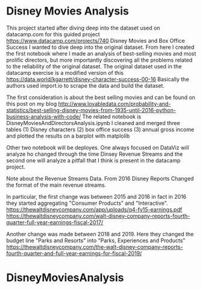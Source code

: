 # Disney Movies Analysis
This project started after diving deep into the dataset used on datacamp.com for this guided project https://www.datacamp.com/projects/740 Disney Movies and Box Office Success I wanted to dive deep into the original dataset. From here I created the first notebook where I made an analysis of best-selling movies and most prolific directors, but more importantly discovering all the problems related to the reliability of the original dataset. The original dataset used in the datacamp exercise is a modified version of this https://data.world/kgarrett/disney-character-success-00-16 Basically the authors used import.io to scrape the data and build the dataset.

The first consideration is about the best selling movies and can be found on this post on my blog http://www.lovabledata.com/probability-and-statistics/best-selling-disney-movies-from-1935-until-2016-python-business-analysis-with-code/
The related notebook is DisneyMoviesAndDirectorsAnalysis.ipynb 
I cleaned and merged three tables (1) Disney characters (2) box office success (3) annual gross income and plotted the results on a barplot with matplolib

Other two notebook will be deployes.
One always focused on DataViz will analyze ho changed through the time Dinsey Revenue Streams and the second one will analyze a pitfall that I think is present in the datacamp project.


Note about the Revenue Streams Data. 
From 2016 Disney Reports Changed the format of the main revenue streams.

In particular, the first change was between 2015 and 2016 in fact in 2016 they started aggregating "Consumer Products" and "Interactive". https://thewaltdisneycompany.com/app/uploads/q4-fy15-earnings.pdf
https://thewaltdisneycompany.com/walt-disney-company-reports-fourth-quarter-full-year-earnings-fiscal-2017/

Another change was made between 2018 and 2019. Here they changed the budget line "Parks and Resorts" into "Parks, Experiences and Products"
https://thewaltdisneycompany.com/the-walt-disney-company-reports-fourth-quarter-and-full-year-earnings-for-fiscal-2019/
# DisneyMoviesAnalysis
